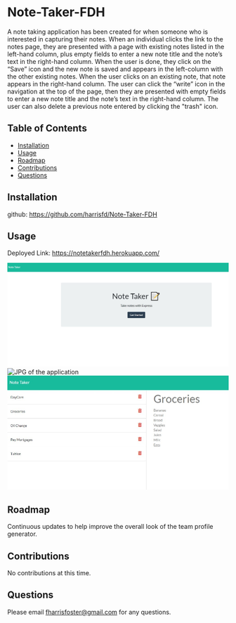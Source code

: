 # Note-Taker-FDH
A note taking application has been created for when someone who is interested in capturing their notes.  When an individual clicks the link to the notes page, they are presented with a page with existing notes listed in the left-hand column, plus empty fields to enter a new note title and the note’s text in the right-hand column.  When the user is done, they click on the “Save” icon and the new note is saved and appears in the left-column with the other existing notes. When the user clicks on an existing note, that note appears in the right-hand column. The user can click the “write” icon in the navigation at the top of the page, then they are presented with empty fields to enter a new note title and the note’s text in the right-hand column. The user can also delete a previous note entered by clicking the "trash" icon.

## Table of Contents

- [Installation](#installation)
- [Usage](#usage)
- [Roadmap](#roadmap)
- [Contributions](#contributions)
- [Questions](#questions)

## Installation

github: https://github.com/harrisfd/Note-Taker-FDH



## Usage
Deployed Link: https://notetakerfdh.herokuapp.com/

<img src="./image/NoteTakerFDH.jpg" alt="JPG of the application"/>

<img src="./image/Samplecreensot.jpg" alt="JPG of the application"/>

<img src="./image/Samplelist.jpg" alt="JPG of the application"/>

## Roadmap

Continuous updates to help improve the overall look of the team profile generator.  

## Contributions

No contributions at this time.

## Questions

Please email fharrisfoster@gmail.com for any questions.
